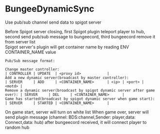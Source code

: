 # BungeeDynamicSync

Use pub/sub channel send data to spigot server  

Before Spigot server closing, first Spigot plugin teleport player to hub, second send pub/sub message to bungeecord, third bungeecord remove it from server list  
Spigot server's plugin will get container name by reading ENV CONTAINER_NAME value

```  
Pub/Sub message format:

Change master controller: 								                     | CONTROLLER | UPDATE  | <proxy id>            |
Add a new dynamic server(broadcast by master controller):                    | SERVER     | ADD     | <CONTAINER_NAME>      | <ip> | <port> | <motd> |
Remove a dynamic server(broadcast by spigot dynamic server after game over): | SERVER     | DEL     | <CONTAINER_NAME>      |
Game has started(broadcast by spigot dynamic server when game start):        | SERVER     | STARTED | <CONTAINER_NAME>      |

```  
On game start, server will turn on white list
When game over, server will send plugin message (channel: BDS:channel,Sender: player,data: Connect,data: hub) after bungeecord received, it will connect player to random hub
